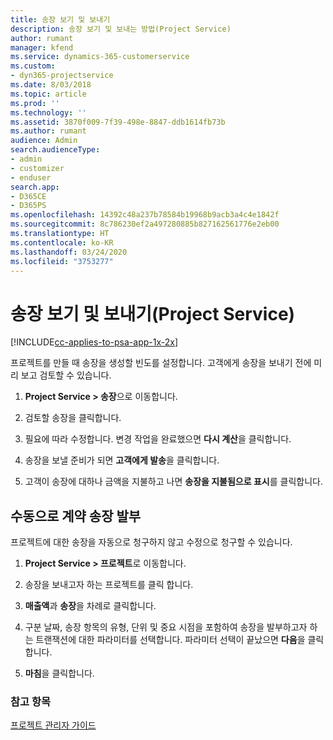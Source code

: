 ```yaml
---
title: 송장 보기 및 보내기
description: 송장 보기 및 보내는 방법(Project Service)
author: rumant
manager: kfend
ms.service: dynamics-365-customerservice
ms.custom:
- dyn365-projectservice
ms.date: 8/03/2018
ms.topic: article
ms.prod: ''
ms.technology: ''
ms.assetid: 3870f009-7f39-498e-8847-ddb1614fb73b
ms.author: rumant
audience: Admin
search.audienceType:
- admin
- customizer
- enduser
search.app:
- D365CE
- D365PS
ms.openlocfilehash: 14392c48a237b78584b19968b9acb3a4c4e1842f
ms.sourcegitcommit: 8c786230ef2a497280885b827162561776e2eb00
ms.translationtype: HT
ms.contentlocale: ko-KR
ms.lasthandoff: 03/24/2020
ms.locfileid: "3753277"
---
```

# <a name="view-and-send-invoices-project-service"></a>송장 보기 및 보내기(Project Service)

[!INCLUDE[cc-applies-to-psa-app-1x-2x](../includes/cc-applies-to-psa-app-1x-2x.md)]

프로젝트를 만들 때 송장을 생성할 빈도를 설정합니다. 고객에게 송장을 보내기 전에 미리 보고 검토할 수 있습니다.  
  
1.  **Project Service > 송장**으로 이동합니다.  
  
2.  검토할 송장을 클릭합니다.  
  
3.  필요에 따라 수정합니다. 변경 작업을 완료했으면 **다시 계산**을 클릭합니다.  
  
4.  송장을 보낼 준비가 되면 **고객에게 발송**을 클릭합니다.  
  
5.  고객이 송장에 대하나 금액을 지불하고 나면 **송장을 지불됨으로 표시**를 클릭합니다.  
  
## <a name="manually-invoice-a-contract"></a>수동으로 계약 송장 발부  
 프로젝트에 대한 송장을 자동으로 청구하지 않고 수정으로 청구할 수 있습니다.  
  
1.  **Project Service > 프로젝트**로 이동합니다.  
  
2.  송장을 보내고자 하는 프로젝트를 클릭 합니다.  
  
3.  **매출액**과 **송장**을 차례로 클릭합니다.  
  
4.  구분 날짜, 송장 항목의 유형, 단위 및 중요 시점을 포함하여 송장을 발부하고자 하는 트랜잭션에 대한 파라미터를 선택합니다. 파라미터 선택이 끝났으면 **다음**을 클릭합니다.  
  
5.  **마침**을 클릭합니다.  
  
### <a name="see-also"></a>참고 항목  
 [프로젝트 관리자 가이드](../project-service/project-manager-guide.md)
